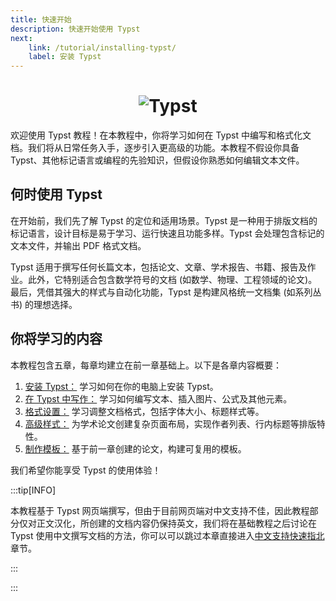 ```yaml
---
title: 快速开始
description: 快速开始使用 Typst
next:
    link: /tutorial/installing-typst/
    label: 安装 Typst
---
```


<h1 align="center">
  <img alt="Typst" src="https://user-images.githubusercontent.com/17899797/226108480-722b770e-6313-40d7-84f2-26bebb55a281.png">
</h1>


欢迎使用 Typst 教程！在本教程中，你将学习如何在 Typst 中编写和格式化文档。我们将从日常任务入手，逐步引入更高级的功能。本教程不假设你具备 Typst、其他标记语言或编程的先验知识，但假设你熟悉如何编辑文本文件。

## 何时使用 Typst

在开始前，我们先了解 Typst 的定位和适用场景。Typst 是一种用于排版文档的标记语言，设计目标是易于学习、运行快速且功能多样。Typst 会处理包含标记的文本文件，并输出 PDF 格式文档。

Typst 适用于撰写任何长篇文本，包括论文、文章、学术报告、书籍、报告及作业。此外，它特别适合包含数学符号的文档 (如数学、物理、工程领域的论文)。最后，凭借其强大的样式与自动化功能，Typst 是构建风格统一文档集 (如系列丛书) 的理想选择。

## 你将学习的内容

本教程包含五章，每章均建立在前一章基础上。以下是各章内容概要：

1. [安装 Typst：](/tutorial/installing-typst) 学习如何在你的电脑上安装 Typst。
2. [在 Typst 中写作：](/tutorial/writing-in-typst) 学习如何编写文本、插入图片、公式及其他元素。
3. [格式设置：](/tutorial/formatting) 学习调整文档格式，包括字体大小、标题样式等。
4. [高级样式：](/tutorial/advanced-styling) 为学术论文创建复杂页面布局，实现作者列表、行内标题等排版特性。
5. [制作模板：](/tutorial/making-a-template) 基于前一章创建的论文，构建可复用的模板。

我们希望你能享受 Typst 的使用体验！

:::tip[INFO]

本教程基于 Typst 网页端撰写，但由于目前网页端对中文支持不佳，因此教程部分仅对正文汉化，所创建的文档内容仍保持英文，我们将在基础教程之后讨论在 Typst 使用中文撰写文档的方法，你可以可以跳过本章直接进入[中文支持快速指北](/chinese-support/)章节。

:::

:::